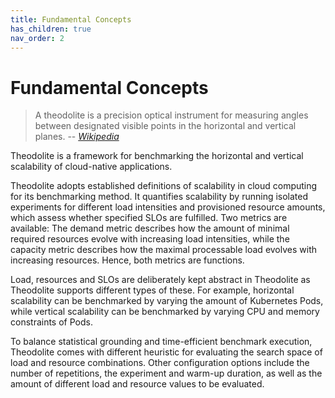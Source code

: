 ```yaml
---
title: Fundamental Concepts
has_children: true
nav_order: 2
---
```


# Fundamental Concepts

> A theodolite is a precision optical instrument for measuring angles between designated visible points in the horizontal and vertical planes.  -- <cite>[Wikipedia](https://en.wikipedia.org/wiki/Theodolite)</cite>

Theodolite is a framework for benchmarking the horizontal and vertical scalability of cloud-native applications.

Theodolite adopts established definitions of scalability in cloud computing for its benchmarking method. It quantifies
scalability by running isolated experiments for different load intensities and provisioned resource amounts, which assess whether specified SLOs are fulfilled. Two metrics are available: The demand metric describes how the amount of minimal required resources evolve with increasing load intensities, while the capacity metric describes how the maximal processable load evolves with increasing resources. Hence, both metrics are functions. <!--Example?-->

Load, resources and SLOs are deliberately kept abstract in Theodolite as Theodolite supports different types of these. For example, horizontal scalability can be benchmarked by varying the amount of Kubernetes Pods, while vertical scalability can be benchmarked by varying CPU and memory constraints of Pods.

To balance statistical grounding and time-efficient benchmark execution, Theodolite comes with different heuristic for
evaluating the search space of load and resource combinations. Other configuration options include the number of repetitions, the experiment and warm-up duration, as well as the amount of different load and resource values to be evaluated.
